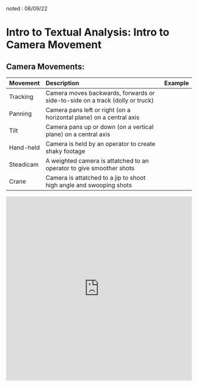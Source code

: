 noted : 06/09/22

# Intro to Textual Analysis: Intro to Camera Movement
## Camera Movements:

|Movement |Description |Example |
|:--------|:-----------|:-------|
|Tracking |Camera moves backwards, forwards or side-to-side on a track (dolly or truck)| |
|Panning | Camera pans left or right (on a horizontal plane) on a central axis | |
|Tilt | Camera pans up or down (on a vertical plane) on a central axis | |
|Hand-held |Camera is held by an operator to create shaky footage | |
|Steadicam |A weighted camera is attatched to an operator to give smoother shots | |
|Crane |Camera is attatched to a jip to shoot high angle and swooping shots| |

<iframe src="https://quizlet.com/741584131/flashcards/embed?i=2gj5tn&x=1jj1" height="500" width="100%" style="border:0"></iframe>